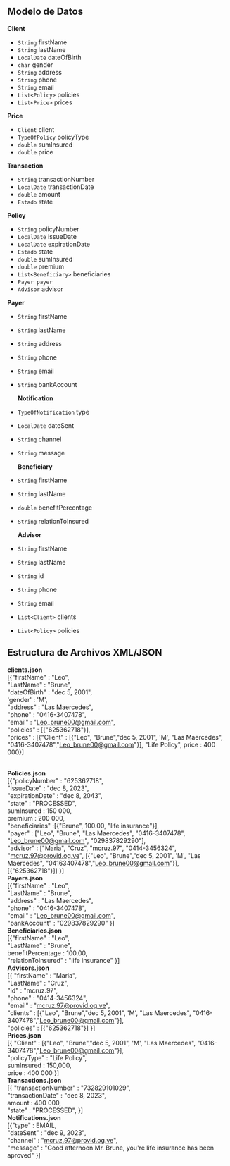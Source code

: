 ## Modelo de Datos
 **Client**
- `String` firstName
- `String` lastName
- `LocalDate` dateOfBirth
- `char` gender
- `String` address
- `String` phone
- `String` email
- `List<Policy>` policies
- `List<Price>` prices

 **Price**
- `Client` client
- `TypeOfPolicy` policyType
- `double` sumInsured
- `double` price

**Transaction**
- `String` transactionNumber
- `LocalDate` transactionDate
- `double` amount
- `Estado` state

**Policy**
- `String` policyNumber
- `LocalDate` issueDate
- `LocalDate` expirationDate
- `Estado` state
- `double` sumInsured
- `double` premium
- `List<Beneficiary>` beneficiaries
- `Payer payer`
- `Advisor` advisor
  
 **Payer**
- `String` firstName
- `String` lastName
- `String` address
- `String` phone
- `String` email
- `String` bankAccount

   **Notification**
- `TypeOfNotification` type
- `LocalDate` dateSent
- `String` channel
- `String` message

  **Beneficiary**
- `String` firstName
- `String` lastName
- `double` benefitPercentage
- `String` relationToInsured

  **Advisor**
- `String` firstName
- `String` lastName
- `String` id
- `String` phone
- `String` email
- `List<Client>` clients
- `List<Policy>` policies

## Estructura de Archivos XML/JSON ###
**clients.json**
\
\[\{"firstName" : "Leo",
\
  "LastName" : "Brune",
  \
  "dateOfBirth" : "dec 5, 2001",
  \
  'gender' : 'M',
  \
  "address" : "Las Maercedes",
  \
  "phone" : "0416-3407478",
  \
  "email" : "Leo_brune00@gmail.com",
  \
  "policies" : \[\{"625362718"}],
  \
  "prices" : \[\{"Client" : \[\{"Leo", "Brune","dec 5, 2001", 'M', "Las Maercedes", "0416-3407478","Leo_brune00@gmail.com"}], "Life Policy", price : 400 000}]

\
**Policies.json**
\
\[\{"policyNumber" : "625362718",
\
  "issueDate" : "dec 8, 2023",
  \
  "expirationDate" : "dec 8, 2043",
  \
  "state" : "PROCESSED",
  \
  sumInsured : 150 000,
  \
  premium : 200 000,
  \
  "beneficiaries" :\[\{"Brune", 100.00, "life insurance"}],
  \
  "payer" : \["Leo", "Brune", "Las Maercedes", "0416-3407478", "Leo_brune00@gmail.com", "029837829290"],
  \
  "advisor" : \[\"Maria", "Cruz", "mcruz.97", "0414-3456324", "mcruz.97@provid.og.ve", \[\{"Leo", "Brune","dec 5, 2001", 'M', "Las Maercedes", "04163407478","Leo_brune00@gmail.com"}], \[\{"625362718"}]]
  }]
\
**Payers.json**
\
\[\{"firstName" : "Leo",
\
  "LastName" : "Brune",
  \
  "address" : "Las Maercedes",
  \
  "phone" : "0416-3407478",
  \
  "email" : "Leo_brune00@gmail.com",
  \
  "bankAccount" :  "029837829290"
}]
\
**Beneficiaries.json**
\
\[\{"firstName" : "Leo",
\
  "LastName" : "Brune",
  \
  benefitPercentage : 100.00,
  \
  "relationToInsured" : "life insurance"
}]
\
**Advisors.json**
\
\[\{ "firstName" : "Maria",
\
   "LastName" : "Cruz",
   \
   "id" : "mcruz.97",
   \
   "phone" : "0414-3456324",
   \
   "email" : "mcruz.97@provid.og.ve",
   \
   "clients" : \[\{"Leo", "Brune","dec 5, 2001", 'M', "Las Maercedes", "0416-3407478","Leo_brune00@gmail.com"}],
   \
   "policies" : \[\{"625362718"}]
}]
\
**Prices.json**
\
\[\{ "Client" : \[\{"Leo", "Brune","dec 5, 2001", 'M', "Las Maercedes", "0416-3407478","Leo_brune00@gmail.com"}],
\
   "policyType" : "Life Policy",
   \
   sumInsured : 150,000,
   \
   price : 400 000
}]
\
**Transactions.json**
\
\[\{ "transactionNumber" : "732829101029",
\
   "transactionDate" : "dec 8, 2023",
   \
   amount : 400 000,
   \
   "state" : "PROCESSED",
\}\]
\
**Notifications.json**
\
\[\{"type" : EMAIL,
\
  "dateSent" : "dec 9, 2023",
  \
  "channel" : "mcruz.97@provid.og.ve",
  \
  "message" : "Good afternoon Mr. Brune, you're life insurance has been aproved"
}]


